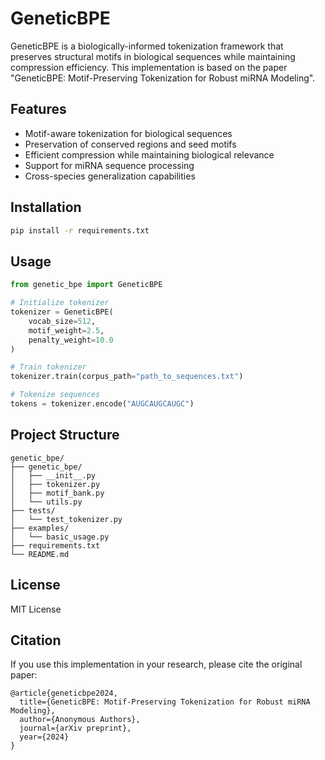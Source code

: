 # GeneticBPE

GeneticBPE is a biologically-informed tokenization framework that preserves structural motifs in biological sequences while maintaining compression efficiency. This implementation is based on the paper "GeneticBPE: Motif-Preserving Tokenization for Robust miRNA Modeling".

## Features

- Motif-aware tokenization for biological sequences
- Preservation of conserved regions and seed motifs
- Efficient compression while maintaining biological relevance
- Support for miRNA sequence processing
- Cross-species generalization capabilities

## Installation

```bash
pip install -r requirements.txt
```

## Usage

```python
from genetic_bpe import GeneticBPE

# Initialize tokenizer
tokenizer = GeneticBPE(
    vocab_size=512,
    motif_weight=2.5,
    penalty_weight=10.0
)

# Train tokenizer
tokenizer.train(corpus_path="path_to_sequences.txt")

# Tokenize sequences
tokens = tokenizer.encode("AUGCAUGCAUGC")
```

## Project Structure

```
genetic_bpe/
├── genetic_bpe/
│   ├── __init__.py
│   ├── tokenizer.py
│   ├── motif_bank.py
│   └── utils.py
├── tests/
│   └── test_tokenizer.py
├── examples/
│   └── basic_usage.py
├── requirements.txt
└── README.md
```

## License

MIT License

## Citation

If you use this implementation in your research, please cite the original paper:

```
@article{geneticbpe2024,
  title={GeneticBPE: Motif-Preserving Tokenization for Robust miRNA Modeling},
  author={Anonymous Authors},
  journal={arXiv preprint},
  year={2024}
}
``` 